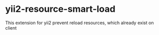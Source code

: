 # yii2-resource-smart-load
This extension for yii2 prevent reload resources, which already exist on client
